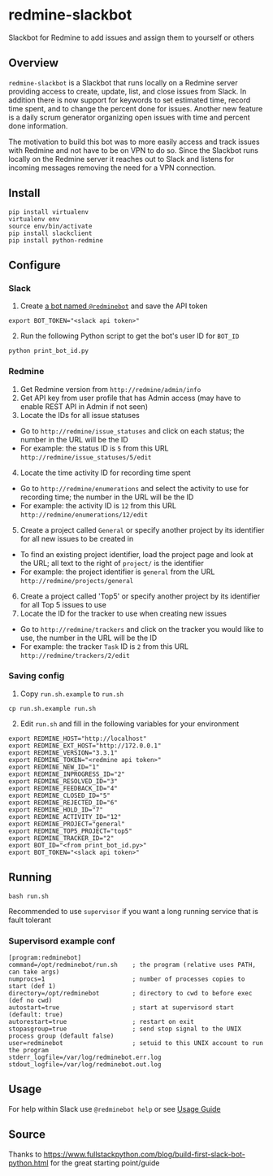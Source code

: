 # redmine-slackbot
Slackbot for Redmine to add issues and assign them to yourself or others

## Overview

`redmine-slackbot` is a Slackbot that runs locally on a Redmine server providing
access to create, update, list, and close issues from Slack. In addition there
is now support for keywords to set estimated time, record time spent, and to
change the percent done for issues. Another new feature is a daily scrum
generator organizing open issues with time and percent done information.

The motivation to build this bot was to more easily access and track issues
with Redmine and not have to be on VPN to do so. Since the Slackbot runs
locally on the Redmine server it reaches out to Slack and listens for incoming
messages removing the need for a VPN connection.

## Install

```
pip install virtualenv
virtualenv env
source env/bin/activate
pip install slackclient
pip install python-redmine
```

## Configure

### Slack

1. Create [a bot named `@redminebot`](https://my.slack.com/services/new/bot) and
save the API token

 `export BOT_TOKEN="<slack api token>"`

2. Run the following Python script to get the bot's user ID for `BOT_ID`

 `python print_bot_id.py`

### Redmine

1. Get Redmine version from `http://redmine/admin/info`
2. Get API key from user profile that has Admin access (may have to enable REST
API in Admin if not seen)
3. Locate the IDs for all issue statuses
 * Go to `http://redmine/issue_statuses` and click on each status; the number in
the URL will be the ID
 * For example: the status ID is `5` from this URL `http://redmine/issue_statuses/5/edit`
4. Locate the time activity ID for recording time spent
 * Go to `http://redmine/enumerations` and select the activity to use for
recording time; the number in the URL will be the ID
 * For example: the activity ID is `12` from this URL `http://redmine/enumerations/12/edit`
5. Create a project called `General` or specify another project by its
identifier for all new issues to be created in
 * To find an existing project identifier, load the project page and look at the
URL; all text to the right of `project/` is the identifier
 * For example: the project identifier is `general` from the URL `http://redmine/projects/general`
6. Create a project called 'Top5' or specify another project by its identifier
for all Top 5 issues to use
7. Locate the ID for the tracker to use when creating new issues
 * Go to `http://redmine/trackers` and click on the tracker you would like to
use, the number in the URL will be the ID
 * For example: the tracker `Task` ID is `2` from this URL `http://redmine/trackers/2/edit`

### Saving config

1. Copy `run.sh.example` to `run.sh`

 `cp run.sh.example run.sh`

2. Edit `run.sh` and fill in the following variables for your environment
```
export REDMINE_HOST="http://localhost"
export REDMINE_EXT_HOST="http://172.0.0.1"
export REDMINE_VERSION="3.3.1"
export REDMINE_TOKEN="<redmine api token>"
export REDMINE_NEW_ID="1"
export REDMINE_INPROGRESS_ID="2"
export REDMINE_RESOLVED_ID="3"
export REDMINE_FEEDBACK_ID="4"
export REDMINE_CLOSED_ID="5"
export REDMINE_REJECTED_ID="6"
export REDMINE_HOLD_ID="7"
export REDMINE_ACTIVITY_ID="12"
export REDMINE_PROJECT="general"
export REDMINE_TOP5_PROJECT="top5"
export REDMINE_TRACKER_ID="2"
export BOT_ID="<from print_bot_id.py>"
export BOT_TOKEN="<slack api token>"
```

## Running

```
bash run.sh
```
Recommended to use `supervisor` if you want a long running service that is fault
tolerant

### Supervisord example conf

```
[program:redminebot]
command=/opt/redminebot/run.sh    ; the program (relative uses PATH, can take args)
numprocs=1                        ; number of processes copies to start (def 1)
directory=/opt/redminebot         ; directory to cwd to before exec (def no cwd)
autostart=true                    ; start at supervisord start (default: true)
autorestart=true                  ; restart on exit
stopasgroup=true                  ; send stop signal to the UNIX process group (default false)
user=redminebot                   ; setuid to this UNIX account to run the program
stderr_logfile=/var/log/redminebot.err.log
stdout_logfile=/var/log/redminebot.out.log
```

## Usage

For help within Slack use `@redminebot help` or see [Usage Guide](https://github.com/mike-wendt/redmine-slackbot/wiki)

## Source

Thanks to https://www.fullstackpython.com/blog/build-first-slack-bot-python.html
for the great starting point/guide

